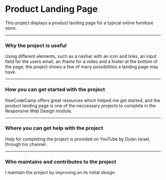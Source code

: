 # Product Landing Page
This project displays a product landing page for a typical online furniture store. 
***
### Why the project is useful
Using different elements, such as a navbar with an icon and links, an input field for the users email, an iframe for a video and a footer at the bottom of the page, the project shows a few of many possibilities a landing page may have.   
***
### How you can get started with the project
freeCodeCamp offers great resources which helped me get started, and the product landing page is one of the neccessary projects to complete in the Responsive Web Design module.
***
### Where you can get help with the project
Help for completing the project is provided on YouTube by Dylan Israel, through his channel. 
***
### Who maintains and contributes to the project
I maintain the project by improving on its initial design.
